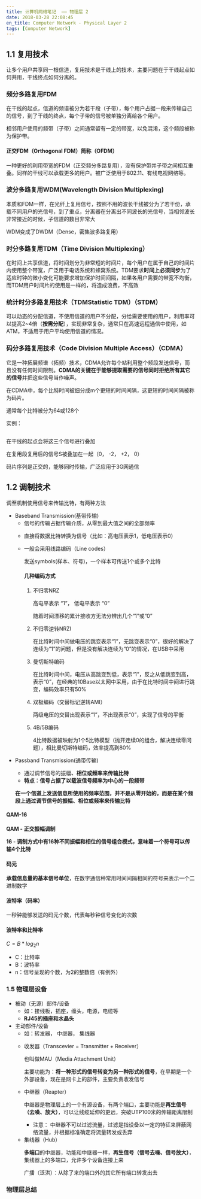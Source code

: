 ```yaml
---
title: 计算机网络笔记  —— 物理层 2
date: 2018-03-28 22:08:45
en_title: Computer Network - Physical Layer 2
tags: [Computer Network]
---
```


<h2>1.1 复用技术</h2>

让多个用户共享同一根信道，复用技术是干线上的技术，主要问题在于干线起点如何共用，干线终点如何分离的。

<h3>频分多路复用FDM</h3>

在干线的起点，信道的频谱被分为若干段（子带），每个用户占据一段来传输自己的信号，到了干线的终点，每个子带的信号被单独分离给各个用户。

相邻用户使用的频带（子带）之间通常留有一定的带宽，以免混淆，这个频段被称为保护带。

<h4>正交FDM（Orthogonal FDM）简称（OFDM）</h4>

一种更好的利用带宽的FDM（正交频分多路复用），没有保护带并子带之间相互重叠。同样的干线可以承载更多的用户。被广泛使用于802.11、有线电视网络等。

<h3>波分多路复用WDM(Wavelength Division Multiplexing)</h3>

本质和FDM一样，在光纤上复用信号，按照不用的波长干线被分为了若干份，承载不同用户的光信号，到了重点，分离器在分离出不同波长的光信号，当相邻波长非常接近的时候，子信道的数目非常大

WDM变成了DWDM（Dense，密集波多路复用）

<h3>时分多路复用TDM（Time Division Multiplexing）</h3>

在时间上共享信道，将时间划分为非常短的时间片，每个用户在属于自己的时间片内使用整个带宽，广泛用于电话系统和蜂窝系统。TDM要求<strong>时间上必须同步</strong>为了适应时钟的微小变化可能要求增加保护时间间隔，如果各用户需要的带宽不均衡，而TDM用户时间片的使用是一样的，将造成浪费，不高效

<h3>统计时分多路复用技术（TDMStatistic TDM）（STDM）</h3>

可以动态的分配信道，不使用信道的用户不分配，分给需要使用的用户，利用率可以提高2~4倍（<strong>按需分配</strong>），实现非常复杂，通常只在高速远程通信中使用，如ATM，不适用于用户平均使用信道的情况。

<h3>码分多路复用技术（Code Division Multiple Access）（CDMA）</h3>

它是一种拓展频谱（拓频）技术，CDMA允许每个站利用整个频段发送信号，而且没有任何时间限制。<strong>CDMA的关键在于能够提取需要的信号同时拒绝所有其它的信号</strong>并把这些信号当作噪声。

在CDMA中，每个比特时间被细分成m个更短的时间间隔，这更短的时间间隔被称为码片。

通常每个比特被分为64或128个

实例：

<img src="https://img.yingjoy.cn/image/2018/07/1-2.png" alt="" />

在干线的起点会将这三个信号进行叠加

在复用段复用后的信号S被叠加在一起（0， -2， +2， 0）

码片序列是正交的，能够同时传输，广泛应用于3G网通信

<h2>1.2 调制技术</h2>

调至机制使用信号来传输比特，有两种方法

<ul>
<li>Baseband Transmission(基带传输)

<ul>
<li>信号的传输占据传输介质，从零到最大值之间的全部频率</p></li>
<li><p>直接将数据比特转换为信号（比如：高电压表示1，低电压表示0）</p></li>
<li><p>一般会采用线路编码（Line codes）

发送symbols(样本、符号)，一个样本可传送1个或多个比特

<h4>几种编码方式</h4>

<img src="https://img.yingjoy.cn/image/2018/07/2-1.png" alt="" />

<ol>
<li>不归零NRZ

高电平表示 “1”， 低电平表示 “0”

随着时间漂移的累计接收方无法分辨出几个“1”或“0”</p></li>
<li><p>不归零逆转NRZI

在比特时间中间做电压的跳变表示“1”，无跳变表示“0”，很好的解决了连续为“1”的问题，但是没有解决连续为“0”的情况，在USB中采用</p></li>
<li><p>曼切斯特编码

在比特时间中间，电压从高跳变到低，表示“1”，反之从低跳变到高，表示“0”，在经典的10Base以太网中采用，由于在比特时间中间进行跳变，编码效率只有50%</p></li>
<li><p>双极编码（交替标记逆转AMI）

两级电压的交替出现表示“1”，不出现表示“0”，实现了信号的平衡</p></li>
<li><p>4B/5B编码

4比特数据被映射为1个5比特模型（抛开连续0的组合，解决连续零问题），相比曼切斯特编码，效率提高到80%</p></li>
</ol></li>
</ul></li>
<li><p>Passband Transmission(通带传输)

<img src="https://img.yingjoy.cn/image/2018/07/3-1.png" alt="" />

<ul>
<li>通过调节信号的振幅<strong>、相位或频率来传输比特</strong></li>
<li><strong>特点：信号占据了以载波信号频率为中心的一段频带</strong></li>
</ul>

<strong>在一个信道上发送信息所使用的频率范围，并不是从零开始的，而是在某个频段上通过调节信号的振幅、相位或频率来传输比特</strong></p></li>
</ul>

<h4><strong>QAM-16</strong></h4>

<p><strong>QAM - 正交振幅调制</strong>

<strong>16 - 调制方式中有16种不同振幅和相位的信号组合模式，意味着一个符号可以传输4个比特</strong>

<h4><strong>码元</strong></h4>

<strong>承载信息量的基本信号单位</strong>，在数字通信种常用时间间隔相同的符号来表示一个二进制数字

<h4>波特率（码率）</h4>

一秒钟能够发送的码元个数，代表每秒钟信号变化的次数

<h4>波特率和比特率</h4>

$C=B*log_2n$

<ul>
<li>C：比特率</li>
<li>B：波特率  </li>
<li>n：信号呈现的个数，为2的整数倍（有例外）</li>
</ul>

<h3>1.5 物理层设备</h3>

<ul>
<li>被动（无源）部件/设备

<ul>
<li>如：接线板，插座，缠头，电源，电缆等</li>
<li><strong>RJ45的插座和水晶头</strong></li>
</ul></li>
<li>主动部件/设备

<ul>
<li>如：转发器， 中继器， 集线器</p></li>
<li><p>收发器（Transcevier = Transmitter + Receiver）

也叫做MAU（Media Attachment Unit）

主要功能为：<strong>将一种形式的信号转变为另一种形式的信号</strong>，在早期是一个外部设备，现在是网卡上的部件，主要负责收发信号</p></li>
<li><p>中继器（Reapter）

中继器是物理层上的一个有源设备，有两个端口，主要功能是<strong>再生信号（去噪、放大）</strong>，可以让线缆延伸的更远，突破UTP100米的传输距离限制

<ul>
<li>注意： 中继器不可以过滤流量，过滤是指设备以一定的特征来屏蔽网络流量，并根据标准确定将流量转发或丢弃</li>
</ul></li>
<li>集线器（Hub）

<strong>多端口</strong>的中继器，功能和中继器一样，<strong>再生信号（信号去噪、信号放大）</strong>，集线器上的多端口，允许多个设备连接上来

广播（泛洪）：从除了来的端口外的其它所有端口转发出去</p></li>
</ul></li>
</ul>

<h3>物理层总结</h3>

<p><img src="https://img.yingjoy.cn/image/2018/07/4-1.png" alt="" />